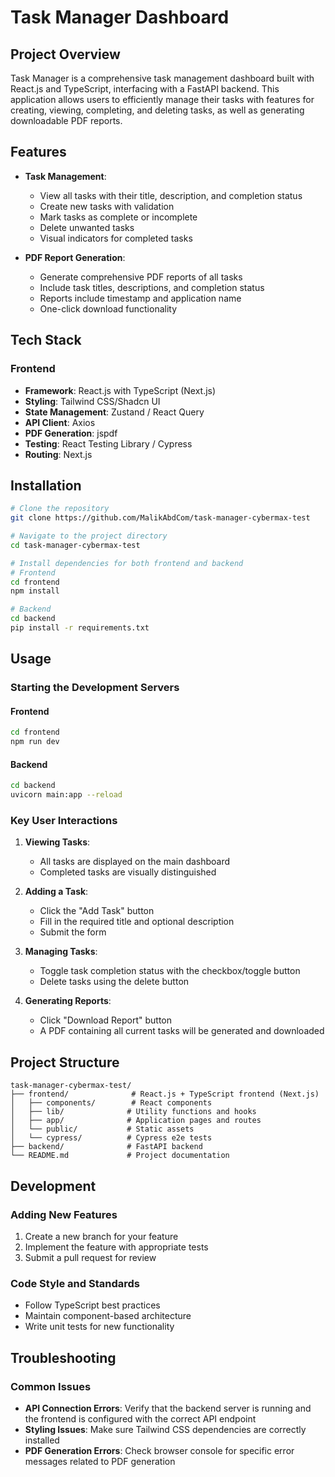 # Task Manager Dashboard

## Project Overview

Task Manager is a comprehensive task management dashboard built with React.js and TypeScript, interfacing with a FastAPI backend. This application allows users to efficiently manage their tasks with features for creating, viewing, completing, and deleting tasks, as well as generating downloadable PDF reports.

## Features

- **Task Management**:

  - View all tasks with their title, description, and completion status
  - Create new tasks with validation
  - Mark tasks as complete or incomplete
  - Delete unwanted tasks
  - Visual indicators for completed tasks

- **PDF Report Generation**:
  - Generate comprehensive PDF reports of all tasks
  - Include task titles, descriptions, and completion status
  - Reports include timestamp and application name
  - One-click download functionality

## Tech Stack

### Frontend

- **Framework**: React.js with TypeScript (Next.js)
- **Styling**: Tailwind CSS/Shadcn UI
- **State Management**: Zustand / React Query
- **API Client**: Axios
- **PDF Generation**: jspdf
- **Testing**: React Testing Library / Cypress
- **Routing**: Next.js

## Installation

```bash
# Clone the repository
git clone https://github.com/MalikAbdCom/task-manager-cybermax-test

# Navigate to the project directory
cd task-manager-cybermax-test

# Install dependencies for both frontend and backend
# Frontend
cd frontend
npm install

# Backend
cd backend
pip install -r requirements.txt
```

## Usage

### Starting the Development Servers

#### Frontend

```bash
cd frontend
npm run dev
```

#### Backend

```bash
cd backend
uvicorn main:app --reload
```

### Key User Interactions

1. **Viewing Tasks**:

   - All tasks are displayed on the main dashboard
   - Completed tasks are visually distinguished

2. **Adding a Task**:

   - Click the "Add Task" button
   - Fill in the required title and optional description
   - Submit the form

3. **Managing Tasks**:

   - Toggle task completion status with the checkbox/toggle button
   - Delete tasks using the delete button

4. **Generating Reports**:
   - Click "Download Report" button
   - A PDF containing all current tasks will be generated and downloaded

## Project Structure

```
task-manager-cybermax-test/
├── frontend/              # React.js + TypeScript frontend (Next.js)
│   ├── components/        # React components
│   ├── lib/              # Utility functions and hooks
│   ├── app/              # Application pages and routes
│   └── public/           # Static assets
│   └── cypress/          # Cypress e2e tests
├── backend/              # FastAPI backend
└── README.md             # Project documentation
```

## Development

### Adding New Features

1. Create a new branch for your feature
2. Implement the feature with appropriate tests
3. Submit a pull request for review

### Code Style and Standards

- Follow TypeScript best practices
- Maintain component-based architecture
- Write unit tests for new functionality

## Troubleshooting

### Common Issues

- **API Connection Errors**: Verify that the backend server is running and the frontend is configured with the correct API endpoint
- **Styling Issues**: Make sure Tailwind CSS dependencies are correctly installed
- **PDF Generation Errors**: Check browser console for specific error messages related to PDF generation
